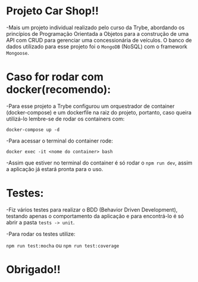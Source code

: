 # Projeto Car Shop!!

-Mais um projeto individual realizado pelo curso da Trybe, abordando os princípios de Programação Orientada a Objetos para a construção de uma API com CRUD para gerenciar uma concessionária de veículos. O banco de dados utilizado para esse projeto foi o `MongoDB` (NoSQL) com o framework `Mongoose`.

# Caso for rodar com docker(recomendo):

-Para esse projeto a Trybe configurou um orquestrador de container (docker-compose) e um dockerfile na raiz do projeto, portanto, caso queira utilizá-lo lembre-se de rodar os containers com:

`docker-compose up -d`

-Para acessar o terminal do container rode:

`docker exec -it <nome do container> bash`

-Assim que estiver no terminal do container é só rodar o `npm run dev`, assim a aplicação já estará pronta para o uso.

# Testes:

-Fiz vários testes para realizar o BDD (Behavior Driven Development), testando apenas o comportamento da aplicação e para encontrá-lo é só abrir a pasta `tests -> unit`.

-Para rodar os testes utilize: 

`npm run test:mocha` ou `npm run test:coverage`

# Obrigado!!
